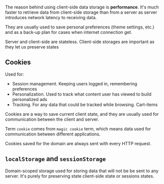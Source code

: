 The reason behind using client-side data storage is **performance**. It's much faster to retrieve data from client-side storage than from a server as server introduces network latency to receiving data.

They are usually used to save personal preferences (theme settings, etc.) and as a back-up plan for cases when internet connection get. 

Server and client-side are stateless. Client-side storages are important as they let us preserve states

## Cookies

Used for:

- Session management. Keeping users logged in, remembering preferences
- Personalization. Used to track what content user has viewed to build personalized ads
- Tracking. For any data that could be tracked while browsing. Cart-items

Cookies are a way to save current client state, and they are usually used for communication between the client and server.

Term `cookie` comes from `magic cookie` term, which means data used for communication between different applications.

Cookies saved for the domain are always sent with every HTTP request.

## `localStorage` and `sessionStorage`

Domain-scoped storage used for storing data that will not be be sent to any server. It's purely for preserving state client-side state or sessions states.